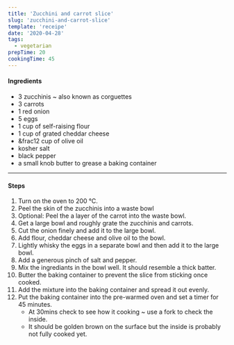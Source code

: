 ```yaml
---
title: 'Zucchini and carrot slice'
slug: 'zucchini-and-carrot-slice'
template: 'receipe'
date: '2020-04-28'
tags:
  - vegetarian
prepTime: 20
cookingTime: 45
---
```


#### Ingredients

- 3 zucchinis ~ also known as corguettes
- 3 carrots
- 1 red onion
- 5 eggs
- 1 cup of self-raising flour
- 1 cup of grated cheddar cheese
- &frac12 cup of olive oil
- kosher salt
- black pepper
- a small knob butter to grease a baking container

---

#### Steps

1. Turn on the oven to 200 &#8451;.
2. Peel the skin of the zucchinis into a waste bowl
3. Optional: Peel the a layer of the carrot into the waste bowl.
4. Get a large bowl and roughly grate the zucchinis and carrots.
5. Cut the onion finely and add it to the large bowl.
6. Add flour, cheddar cheese and olive oil to the bowl.
7. Lightly whisky the eggs in a separate bowl and then add it to the large bowl.
8. Add a generous pinch of salt and pepper.
9. Mix the ingrediants in the bowl well. It should resemble a thick batter.
10. Butter the baking container to prevent the slice from sticking once cooked.
11. Add the mixture into the baking container and spread it out evenly.
12. Put the baking container into the pre-warmed oven and set a timer for 45 minutes.
    - At 30mins check to see how it cooking ~ use a fork to check the inside.
    - It should be golden brown on the surface but the inside is probably not fully cooked yet.